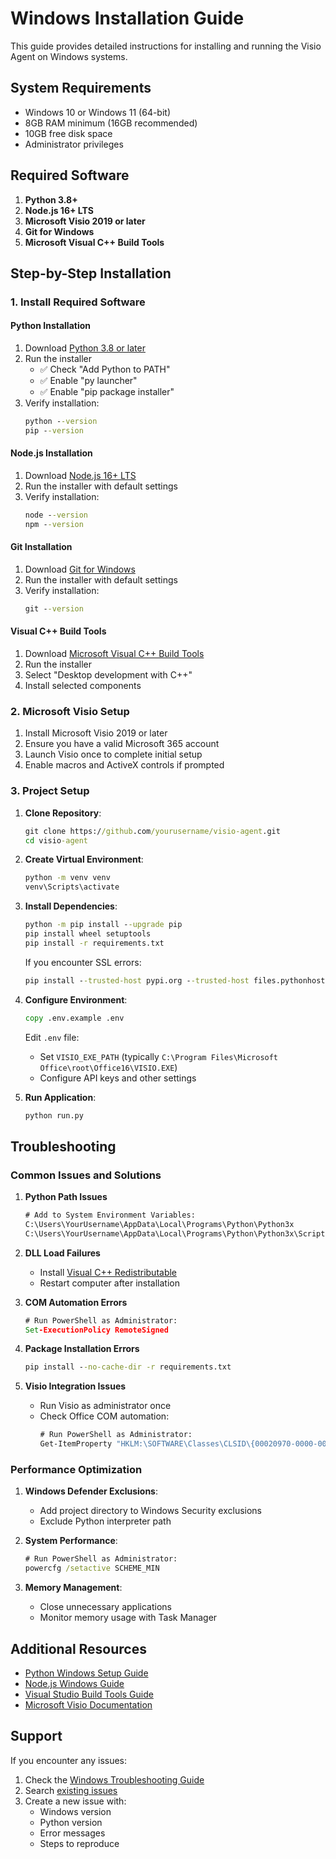 # Windows Installation Guide

This guide provides detailed instructions for installing and running the Visio Agent on Windows systems.

## System Requirements

- Windows 10 or Windows 11 (64-bit)
- 8GB RAM minimum (16GB recommended)
- 10GB free disk space
- Administrator privileges

## Required Software

1. **Python 3.8+**
2. **Node.js 16+ LTS**
3. **Microsoft Visio 2019 or later**
4. **Git for Windows**
5. **Microsoft Visual C++ Build Tools**

## Step-by-Step Installation

### 1. Install Required Software

#### Python Installation
1. Download [Python 3.8 or later](https://www.python.org/downloads/windows/)
2. Run the installer
   - ✅ Check "Add Python to PATH"
   - ✅ Enable "py launcher"
   - ✅ Enable "pip package installer"
3. Verify installation:
   ```cmd
   python --version
   pip --version
   ```

#### Node.js Installation
1. Download [Node.js 16+ LTS](https://nodejs.org/)
2. Run the installer with default settings
3. Verify installation:
   ```cmd
   node --version
   npm --version
   ```

#### Git Installation
1. Download [Git for Windows](https://git-scm.com/download/windows)
2. Run the installer with default settings
3. Verify installation:
   ```cmd
   git --version
   ```

#### Visual C++ Build Tools
1. Download [Microsoft Visual C++ Build Tools](https://visualstudio.microsoft.com/visual-cpp-build-tools/)
2. Run the installer
3. Select "Desktop development with C++"
4. Install selected components

### 2. Microsoft Visio Setup

1. Install Microsoft Visio 2019 or later
2. Ensure you have a valid Microsoft 365 account
3. Launch Visio once to complete initial setup
4. Enable macros and ActiveX controls if prompted

### 3. Project Setup

1. **Clone Repository**:
   ```cmd
   git clone https://github.com/yourusername/visio-agent.git
   cd visio-agent
   ```

2. **Create Virtual Environment**:
   ```cmd
   python -m venv venv
   venv\Scripts\activate
   ```

3. **Install Dependencies**:
   ```cmd
   python -m pip install --upgrade pip
   pip install wheel setuptools
   pip install -r requirements.txt
   ```

   If you encounter SSL errors:
   ```cmd
   pip install --trusted-host pypi.org --trusted-host files.pythonhosted.org -r requirements.txt
   ```

4. **Configure Environment**:
   ```cmd
   copy .env.example .env
   ```
   Edit `.env` file:
   - Set `VISIO_EXE_PATH` (typically `C:\Program Files\Microsoft Office\root\Office16\VISIO.EXE`)
   - Configure API keys and other settings

5. **Run Application**:
   ```cmd
   python run.py
   ```

## Troubleshooting

### Common Issues and Solutions

1. **Python Path Issues**
   ```cmd
   # Add to System Environment Variables:
   C:\Users\YourUsername\AppData\Local\Programs\Python\Python3x
   C:\Users\YourUsername\AppData\Local\Programs\Python\Python3x\Scripts
   ```

2. **DLL Load Failures**
   - Install [Visual C++ Redistributable](https://aka.ms/vs/17/release/vc_redist.x64.exe)
   - Restart computer after installation

3. **COM Automation Errors**
   ```cmd
   # Run PowerShell as Administrator:
   Set-ExecutionPolicy RemoteSigned
   ```

4. **Package Installation Errors**
   ```cmd
   pip install --no-cache-dir -r requirements.txt
   ```

5. **Visio Integration Issues**
   - Run Visio as administrator once
   - Check Office COM automation:
     ```cmd
     # Run PowerShell as Administrator:
     Get-ItemProperty "HKLM:\SOFTWARE\Classes\CLSID\{00020970-0000-0000-C000-000000000046}"
     ```

### Performance Optimization

1. **Windows Defender Exclusions**:
   - Add project directory to Windows Security exclusions
   - Exclude Python interpreter path

2. **System Performance**:
   ```cmd
   # Run PowerShell as Administrator:
   powercfg /setactive SCHEME_MIN
   ```

3. **Memory Management**:
   - Close unnecessary applications
   - Monitor memory usage with Task Manager

## Additional Resources

- [Python Windows Setup Guide](https://docs.python.org/3/using/windows.html)
- [Node.js Windows Guide](https://nodejs.org/en/download/package-manager/#windows)
- [Visual Studio Build Tools Guide](https://visualstudio.microsoft.com/downloads/#build-tools-for-visual-studio-2022)
- [Microsoft Visio Documentation](https://docs.microsoft.com/en-us/office/client-developer/visio/visio-home)

## Support

If you encounter any issues:
1. Check the [Windows Troubleshooting Guide](docs/windows_troubleshooting.md)
2. Search [existing issues](https://github.com/yourusername/visio-agent/issues)
3. Create a new issue with:
   - Windows version
   - Python version
   - Error messages
   - Steps to reproduce 